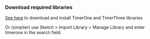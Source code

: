 ### Download required libraries
[See here](http://playground.arduino.cc/Code/Timer1 "Arduino Playground") 
to download and install TimerOne and TimerThree libraries

Or (simplier) use Sketch > Import Library > Manage Library 
and enter timerone in the search field.
